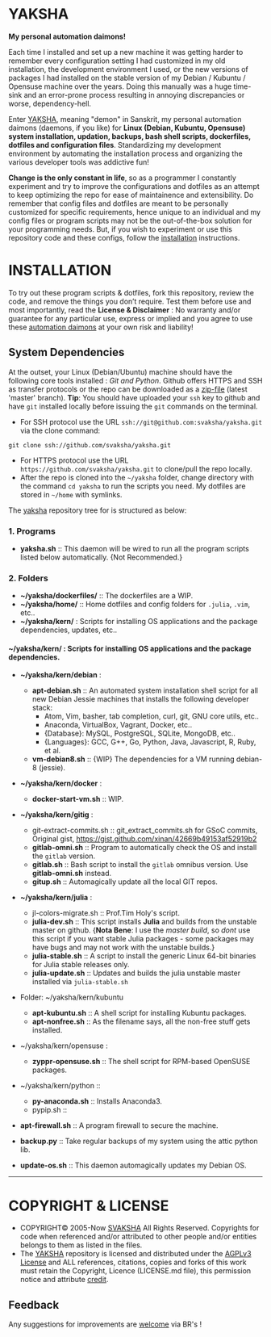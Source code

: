 # YAKSHA
__My personal automation daimons!__

Each time I installed and set up a new machine it was getting harder to remember every configuration setting I had customized in my old installation, the development environment I used, or the new versions of packages I had installed on the stable version of my Debian / Kubuntu / Opensuse machine over the years. Doing this manually was a huge time-sink and an error-prone process resulting in annoying discrepancies or worse, dependency-hell. 

Enter [YAKSHA][yaksha], meaning "demon" in Sanskrit, my personal automation daimons (daemons, if you like) for __Linux (Debian, Kubuntu, Opensuse) system installation, updation, backups, bash shell scripts, dockerfiles, dotfiles and configuration files__. Standardizing my development environment by automating the installation process and organizing the various developer tools was addictive fun!

__Change is the only constant in life__, so as a programmer I constantly experiment and try to improve the configurations and dotfiles as an attempt to keep optimizing the repo for ease of maintainence and extensibility. Do remember that config files and dotfiles are meant to be personally customized for specific requirements, hence unique to an individual and my config files or program scripts may not be the out-of-the-box solution for your programming needs. But, if you wish to experiment or use this repository code and these configs, follow the [installation](https://github.com/svaksha/yaksha#installation) instructions.

 [yaksha]: http://svaksha.github.io/yaksha "yaksha"

# INSTALLATION 
To try out these program scripts & dotfiles, fork this repository, review the code, and remove the things you don’t require. Test them before use and most importantly, read the __License & Disclaimer__ : No warranty and/or guarantee for any particular use, express or implied and you agree to use these [automation daimons][yaksha] at your own risk and liability! 

## System Dependencies
At the outset, your Linux (Debian/Ubuntu) machine should have the following core tools installed : _Git and Python_. Github offers HTTPS and SSH as transfer protocols or the repo can be downloaded as a [zip-file][download] (latest 'master' branch). __Tip__: You should have uploaded your `ssh` key to github and have `git` installed locally before issuing the `git` commands on the terminal.

+ For SSH protocol use the URL `ssh://git@github.com:svaksha/yaksha.git` via the clone command:
```
git clone ssh://github.com/svaksha/yaksha.git
```
+ For HTTPS protocol use the URL `https://github.com/svaksha/yaksha.git` to clone/pull the repo locally.
+ After the repo is cloned into the `~/yaksha` folder, change directory with the command `cd yaksha` to run the scripts you need. My dotfiles are stored in `~/home` with symlinks.

The [yaksha][yaksha] repository tree for is structured as below: 

### 1. Programs

+ __yaksha.sh__ :: This daemon will be wired to run all the program scripts listed below automatically. {Not Recommended.}

### 2. Folders
+ __~/yaksha/dockerfiles/__ :: The dockerfiles are a WIP.
+ __~/yaksha/home/__ :: Home dotfiles and config folders for `.julia`, `.vim`, etc..
+ __~/yaksha/kern/__ : Scripts for installing OS applications and the package dependencies, updates, etc..


#### ~/yaksha/kern/ : Scripts for installing OS applications and the package dependencies.

+ __~/yaksha/kern/debian__ : 
    + __apt-debian.sh__ :: An automated system installation shell script for all new Debian Jessie machines that installs the following developer stack: 
        * Atom, Vim, basher, tab completion, curl, git, GNU core utils, etc..
        * Anaconda, VirtualBox, Vagrant, Docker, etc..
        * {Database}: MySQL, PostgreSQL, SQLite, MongoDB, etc..
        * {Languages}: GCC, G++, Go, Python, Java, Javascript, R, Ruby, et al.
    + __vm-debian8.sh__ :: {WIP} The dependencies for a VM running debian-8 (jessie).

+ __~/yaksha/kern/docker__ :
    + __docker-start-vm.sh__ :: WIP.

+ __~/yaksha/kern/gitig__ :
    + git-extract-commits.sh :: git_extract_commits.sh for GSoC commits, Original gist, https://gist.github.com/xinan/42669b49153af52919b2
    + __gitlab-omni.sh__ :: Program to automatically check the OS and install the `gitlab` version.
    + __gitlab.sh__ :: Bash script to install the `gitlab` omnibus version. Use __gitlab-omni.sh__ instead.
    + __gitup.sh__ :: Automagically update all the local GIT repos.
    
+ __~/yaksha/kern/julia__ :
    + jl-colors-migrate.sh :: Prof.Tim Holy's script.
    + __julia-dev.sh__ :: This script installs __Julia__ and builds from the unstable master on github. {__Nota Bene__: I use the _master build_, so _dont_ use this script if you want stable Julia packages - some packages may have bugs and may not work with the unstable builds.}
    + __julia-stable.sh__ :: A script to install the generic Linux 64-bit binaries for Julia stable releases only. 
    + __julia-update.sh__ :: Updates and builds the julia unstable master installed via `julia-stable.sh`

+ Folder: ~/yaksha/kern/kubuntu
    + __apt-kubuntu.sh__ :: A shell script for installing Kubuntu packages.
    + __apt-nonfree.sh__ :: As the filename says, all the non-free stuff gets installed.


+ ~/yaksha/kern/opensuse :
    + __zyppr-opensuse.sh__ :: The shell script for RPM-based OpenSUSE packages.

+ ~/yaksha/kern/python :: 
    + __py-anaconda.sh__ :: Installs Anaconda3.
    + pypip.sh ::

+ __apt-firewall.sh__ :: A program firewall to secure the machine.
+ __backup.py__ :: Take regular backups of my system using the attic python lib.
+ __update-os.sh__ :: This daemon automagically updates my Debian OS.

 [download]: https://github.com/svaksha/yaksha/archive/master.zip "download"

----

# COPYRIGHT & LICENSE
+ COPYRIGHT© 2005-Now [SVAKSHA](http://svaksha.com/pages/Bio) All Rights Reserved. Copyrights for code when referenced and/or attributed to other people and/or entities belongs to them as listed in the files. 
+ The [YAKSHA][yaksha] repository is licensed and distributed under the [AGPLv3 License](http://www.gnu.org/licenses/agpl-3.0.html) and ALL references, citations, copies and forks of this work must retain the Copyright, Licence (LICENSE.md file), this permission notice and attribute [credit](https://en.wikipedia.org/wiki/Creative_Commons_license#Attribution).

## Feedback
Any suggestions for improvements are [welcome](https://github.com/svaksha/yaksha/issues) via BR's !
